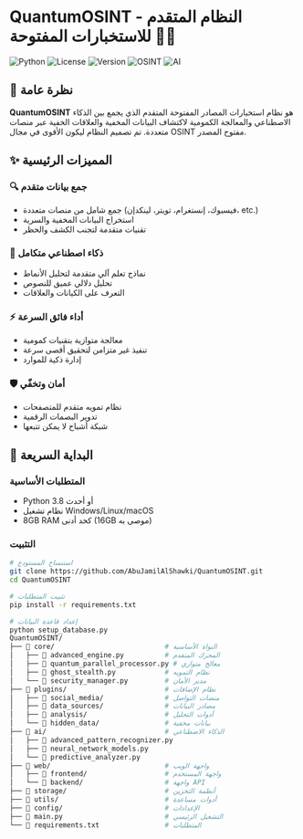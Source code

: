 # QuantumOSINT - النظام المتقدم للاستخبارات المفتوحة 🕵️‍♂️

![Python](https://img.shields.io/badge/python-3.8%2B-blue)
![License](https://img.shields.io/badge/license-MIT-green)
![Version](https://img.shields.io/badge/version-1.0.0-orange)
![OSINT](https://img.shields.io/badge/OSINT-Advanced-red)
![AI](https://img.shields.io/badge/AI-Powered-yellow)

## 📖 نظرة عامة

**QuantumOSINT** هو نظام استخبارات المصادر المفتوحة المتقدم الذي يجمع بين الذكاء الاصطناعي والمعالجة الكمومية لاكتشاف البيانات المخفية والعلاقات الخفية عبر منصات متعددة. تم تصميم النظام ليكون الأقوى في مجال OSINT مفتوح المصدر.

## ✨ المميزات الرئيسية

### 🔍 جمع بيانات متقدم
- جمع شامل من منصات متعددة (فيسبوك، إنستغرام، تويتر، لينكدإن، etc.)
- استخراج البيانات المخفية والسرية
- تقنيات متقدمة لتجنب الكشف والحظر

### 🧠 ذكاء اصطناعي متكامل
- نماذج تعلم آلي متقدمة لتحليل الأنماط
- تحليل دلالي عميق للنصوص
- التعرف على الكيانات والعلاقات

### ⚡ أداء فائق السرعة
- معالجة متوازية بتقنيات كمومية
- تنفيذ غير متزامن لتحقيق أقصى سرعة
- إدارة ذكية للموارد

### 🛡️ أمان وتخفّي
- نظام تمويه متقدم للمتصفحات
- تدوير البصمات الرقمية
- شبكة أشباح لا يمكن تتبعها

## 🚀 البداية السريعة

### المتطلبات الأساسية
- Python 3.8 أو أحدث
- نظام تشغيل Windows/Linux/macOS
- 8GB RAM كحد أدنى (16GB موصى به)

### التثبيت

```bash
# استنساخ المستودع
git clone https://github.com/AbuJamilAlShawki/QuantumOSINT.git
cd QuantumOSINT

# تثبيت المتطلبات
pip install -r requirements.txt

# إعداد قاعدة البيانات
python setup_database.py
QuantumOSINT/
├── 📁 core/                           # النواة الأساسية
│   ├── 🐍 advanced_engine.py          # المحرك المتقدم
│   ├── 🐍 quantum_parallel_processor.py # معالج متوازي
│   ├── 🐍 ghost_stealth.py            # نظام التمويه
│   └── 🐍 security_manager.py         # مدير الأمان
├── 📁 plugins/                        # نظام الإضافات
│   ├── 📁 social_media/               # منصات التواصل
│   ├── 📁 data_sources/               # مصادر البيانات
│   ├── 📁 analysis/                   # أدوات التحليل
│   └── 📁 hidden_data/                # بيانات مخفية
├── 📁 ai/                             # الذكاء الاصطناعي
│   ├── 🐍 advanced_pattern_recognizer.py
│   ├── 🐍 neural_network_models.py
│   └── 🐍 predictive_analyzer.py
├── 📁 web/                            # واجهة الويب
│   ├── 📁 frontend/                   # واجهة المستخدم
│   └── 📁 backend/                    # واجهة API
├── 📁 storage/                        # أنظمة التخزين
├── 📁 utils/                          # أدوات مساعدة
├── 📁 config/                         # الإعدادات
├── 🐍 main.py                         # التشغيل الرئيسي
└── 📄 requirements.txt                # المتطلبات
